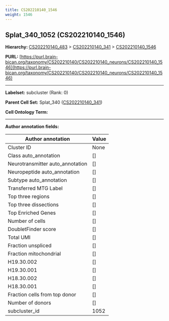 ```yaml
---
title: CS202210140_1546
weight: 1546
---
```

## Splat_340_1052 (CS202210140_1546)
<b>Hierarchy: </b>
[CS202210140_483](../CS202210140_483) >
[CS202210140_341](../CS202210140_341) >
[CS202210140_1546](../CS202210140_1546)

**PURL:** [https://purl.brain-bican.org/taxonomy/CS202210140/CS202210140_neurons/CS202210140_1546](https://purl.brain-bican.org/taxonomy/CS202210140/CS202210140_neurons/CS202210140_1546)

---


**Labelset:** subcluster (Rank: 0)

**Parent Cell Set:** Splat_340 ([CS202210140_341](../CS202210140_341))



**Cell Ontology Term:** 

[MARKER GENES.]: #


---

[TRANSFERRED ANNOTATIONS.]: #


[AUTHOR ANNOTATION FIELDS.]: #


**Author annotation fields:**

| Author annotation | Value |
|-------------------|-------|
|Cluster ID|None|
|Class auto_annotation|[]|
|Neurotransmitter auto_annotation|[]|
|Neuropeptide auto_annotation|[]|
|Subtype auto_annotation|[]|
|Transferred MTG Label|[]|
|Top three regions|[]|
|Top three dissections|[]|
|Top Enriched Genes|[]|
|Number of cells|[]|
|DoubletFinder score|[]|
|Total UMI|[]|
|Fraction unspliced|[]|
|Fraction mitochondrial|[]|
|H19.30.002|[]|
|H19.30.001|[]|
|H18.30.002|[]|
|H18.30.001|[]|
|Fraction cells from top donor|[]|
|Number of donors|[]|
|subcluster_id|1052|
